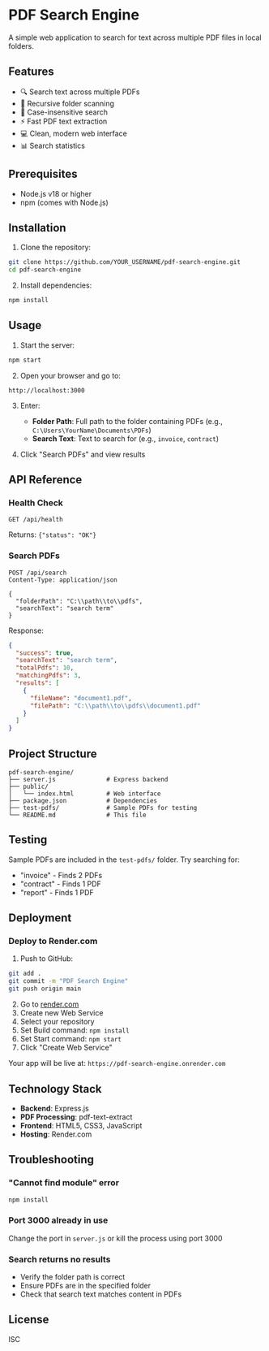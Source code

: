 # PDF Search Engine

A simple web application to search for text across multiple PDF files in local folders.

## Features

- 🔍 Search text across multiple PDFs
- 📁 Recursive folder scanning
- 🎯 Case-insensitive search
- ⚡ Fast PDF text extraction
- 💻 Clean, modern web interface
- 📊 Search statistics

## Prerequisites

- Node.js v18 or higher
- npm (comes with Node.js)

## Installation

1. Clone the repository:
```bash
git clone https://github.com/YOUR_USERNAME/pdf-search-engine.git
cd pdf-search-engine
```

2. Install dependencies:
```bash
npm install
```

## Usage

1. Start the server:
```bash
npm start
```

2. Open your browser and go to:
```
http://localhost:3000
```

3. Enter:
   - **Folder Path**: Full path to the folder containing PDFs (e.g., `C:\Users\YourName\Documents\PDFs`)
   - **Search Text**: Text to search for (e.g., `invoice`, `contract`)

4. Click "Search PDFs" and view results

## API Reference

### Health Check
```
GET /api/health
```
Returns: `{"status": "OK"}`

### Search PDFs
```
POST /api/search
Content-Type: application/json

{
  "folderPath": "C:\\path\\to\\pdfs",
  "searchText": "search term"
}
```

Response:
```json
{
  "success": true,
  "searchText": "search term",
  "totalPdfs": 10,
  "matchingPdfs": 3,
  "results": [
    {
      "fileName": "document1.pdf",
      "filePath": "C:\\path\\to\\pdfs\\document1.pdf"
    }
  ]
}
```

## Project Structure

```
pdf-search-engine/
├── server.js              # Express backend
├── public/
│   └── index.html         # Web interface
├── package.json           # Dependencies
├── test-pdfs/             # Sample PDFs for testing
└── README.md              # This file
```

## Testing

Sample PDFs are included in the `test-pdfs/` folder. Try searching for:
- "invoice" - Finds 2 PDFs
- "contract" - Finds 1 PDF
- "report" - Finds 1 PDF

## Deployment

### Deploy to Render.com

1. Push to GitHub:
```bash
git add .
git commit -m "PDF Search Engine"
git push origin main
```

2. Go to [render.com](https://render.com)
3. Create new Web Service
4. Select your repository
5. Set Build command: `npm install`
6. Set Start command: `npm start`
7. Click "Create Web Service"

Your app will be live at: `https://pdf-search-engine.onrender.com`

## Technology Stack

- **Backend**: Express.js
- **PDF Processing**: pdf-text-extract
- **Frontend**: HTML5, CSS3, JavaScript
- **Hosting**: Render.com

## Troubleshooting

### "Cannot find module" error
```bash
npm install
```

### Port 3000 already in use
Change the port in `server.js` or kill the process using port 3000

### Search returns no results
- Verify the folder path is correct
- Ensure PDFs are in the specified folder
- Check that search text matches content in PDFs

## License

ISC

